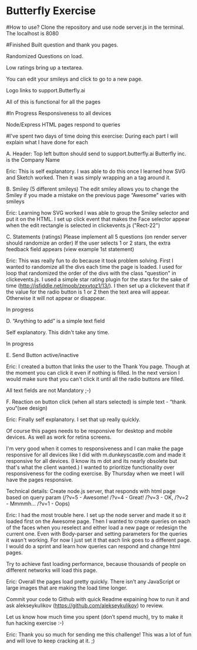 # Butterfly Exercise

#How to use? 
Clone the repository and use node server.js in the terminal. The localhost is 8080

#Finished
Built question and thank you pages.

Randomized Questions on load.

Low ratings bring up a textarea.

You can edit your smileys and click to go to a new page.

Logo links to support.Butterfly.ai

All of this is functional for all the pages

#In Progress
Responsiveness to all devices

Node/Express HTML pages respond to queries

#I've spent two days of time doing this exercise:
During each part I will explain what I have done for each


A. Header:
Top left button should send to support.butterfly.ai
Butterfly inc. is the Company Name

Eric: This is self explanatory. I was able to do this once I learned how SVG and Sketch worked. Then it was simply wrapping an a tag around it.


B. Smiley (5 different smileys)
The edit smiley allows you to change the Smiley if you made a mistake on the previous page
“Awesome” varies with smileys

Eric: Learning how SVG worked I was able to group the Smiley selector and put it on the HTML. I set up click event that makes the Face selector appear when the edit rectangle is selected in clickevents.js ("Rect-22")



C. Statements (ratings)
Please implement all 5 questions (on render server should randomize an order)
If the user selects 1 or 2 stars, the extra feedback field appears (view example 1st statement)

Eric: This was really fun to do because it took problem solving. First I wanted to randomize all the divs each time the page is loaded. I used for loop that randomized the order of the divs with the class "question" in clickevents.js. I used a simple star rating plugin for the stars for the sake of time (http://jsfiddle.net/moob/zexvtoz1/13/). I then set up a clickevent that if the value for the radio button is 1 or 2 then the text area will appear. Otherwise it will not appear or disappear.

In progress

D. “Anything to add” is a simple text field

Self explanatory. This didn't take any time.

In progress

E. Send Button active/inactive

Eric: I created a button that links the user to the Thank You page. Though at the moment you can click it even if nothing is filled. In the next version I would make sure that you can't click it until all the radio buttons are filled.

All text fields are not Mandatory ;-)

F. Reaction on button click (when all stars selected) is simple text - “thank you“(see design)

Eric: Finally self explanatory. I set that up really quickly.

Of course this pages needs to be responsive for desktop and mobile devices. As well as work for retina screens.

I'm very good when it comes to responsiveness and I can make the page responsive for all devices like I did with m.dunkeyscastle.com and made it responsive for all devices. (I know its m dot and its nearly obsolete but that's what the client wanted.) I wanted to prioritize functionality over responsiveness for the coding exercise. By Thursday when we meet I will have the pages responsive.

Technical details:
Create node.js server, that responds with html page based on query param (/?v=5 - Awesome! /?v=4 - Great! /?v=3 - OK, /?v=2 - Mmmmh... /?v=1 - Oops)

Eric: I had the most trouble here. I set up the node server and made it so it loaded first on the Awesome page. Then I wanted to create queries on each of the faces when you reselect and either load a new page or redesign the current one. Even with Body-parser and setting parameters for the queries it wasn't working. For now I just set it that each link goes to a different page. I would do a sprint and learn how queries can respond and change html pages.


Try to achieve fast loading performance, because thousands of people on different networks will load this page.

Eric: Overall the pages load pretty quickly. There isn't any JavaScript or large images that are making the load time longer.

Commit your code to Github with quick Readme expaining how to run it and ask alekseykulikov (https://github.com/alekseykulikov) to review.

Let us know how much time you spent (don’t spend much), try to make it fun hacking exercise :-)

Eric: Thank you so much for sending me this challenge! This was a lot of fun and will love to keep cracking at it. ;)
